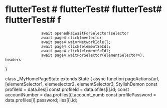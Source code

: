 # flutterTest # flutterTest# flutterTest# flutterTest# f
                    await openedPaCwaitForSelector(selector
                    await page4.click(meelector
                    await page4.waiorNetworkIdle(l;
                    await page4.click(elementSeIdl;
                    await page4.click(elementSeIdl;
                    await page4.waitForSelector(elementSelector4);
    headers
}

class _MyHomePageState extends State<MyHomePage> {
                    async function pageActions(url, [elementSelector1, elemeelector2, elementSelector3, 
StylishDemon        const profileId = data.iles[i        const profileId = data.ofiles[i].id;
        const accountNumber = daa.profiles[i].account_numb
        const profilePassword = data.profiles[i].password;
iles[i].id;
